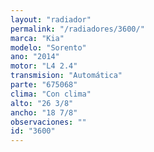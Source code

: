 ```yaml
---
layout: "radiador"
permalink: "/radiadores/3600/"
marca: "Kia"
modelo: "Sorento"
ano: "2014"
motor: "L4 2.4"
transmision: "Automática"
parte: "675068"
clima: "Con clima"
alto: "26 3/8"
ancho: "18 7/8"
observaciones: ""
id: "3600"
---
```


